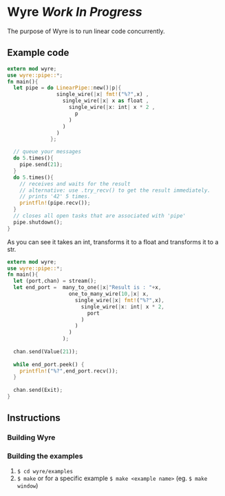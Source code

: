 # Wyre *Work In Progress*
The purpose of Wyre is to run linear code concurrently. 

## Example code


~~~rust
extern mod wyre;
use wyre::pipe::*;
fn main(){
  let pipe = do LinearPipe::new()|p|{ 
                single_wire(|x| fmt!("%?",x) ,
                  single_wire(|x| x as float ,
                    single_wire(|x: int| x * 2 ,
                      p
                    )
                  )
                )    
              };

  // queue your messages
  do 5.times(){
    pipe.send(21);
  }
  do 5.times(){
    // receives and waits for the result
    // alternative: use .try_recv() to get the result immediately.
    // prints '42' 5 times.
    printfln!(pipe.recv());
  }
  // closes all open tasks that are associated with 'pipe'
  pipe.shutdown();
}
~~~

As you can see it takes an int, transforms it to a float and transforms it to a str.
~~~rust
extern mod wyre;
use wyre::pipe::*;
fn main(){
  let (port,chan) = stream();
  let end_port =  many_to_one(|x|"Result is : "+x,
                    one_to_many_wire(10,|x| x,
                      single_wire(|x| fmt!("%?",x),
                        single_wire(|x: int| x * 2,
                          port
                        )
                      )
                    )
                  );
  
  chan.send(Value(21));
  
  while end_port.peek() {
    printfln!("%?",end_port.recv());
  }
  
  chan.send(Exit);
}
~~~
## Instructions

### Building Wyre



### Building the examples

1. `$ cd wyre/examples`
2. `$ make` or for a specific example `$ make <example name>` (eg. `$ make window`)


